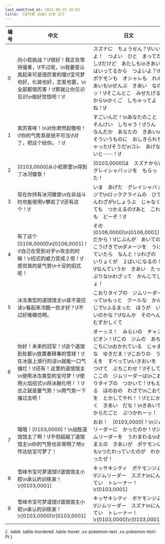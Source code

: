 ```yaml
---
last_modified_at: 2021-08-21 16:02
title: 《宝可梦 白金》文本 177
---
```

| 编号 | 中文 | 日文 |
| ---- | ---- | ---- |
| 0 | 向小菘挑战？\f很好！我正在等待强者，\f不过呢，\n我要是认真起来可是很厉害的哦\f宝可梦也好，化装也好，恋爱也罢，\n全部都很厉害！\f那就让你见识见识\n做好觉悟吧！\f | スズナに　ちょうせん？\fいいよ！　つよい　ひと　まってたし\fだけど　あたしも\nきあい　はいってるから　つよいよ？\fポケモンも　オシャレも　れんあいも\nぜんぶ　きあい　なのッ！\fそこんとこ　みせたげるから\nかくご　しちゃってよね！\f |
| 1 | 真厉害呀！\n对你肃然起敬啦！\f你的气势真是锐不可当\f对了，把这个给你。！\f | すごいんだ！\nあなたのこと　そんけい　しちゃう！\fうん　なんだか　あなたの　きあい\nそういうものに　おしきられちゃった\fそうだ\nコレ　あげないと⋯⋯！\f |
| 2 | [0103,0000]从小菘那里\n得到了冰河徽章！ | [0103,0000]は　スズナから\nグレイシャバッジを　もらった！ |
| 3 | 现在你持有冰河徽章\n在非战斗时也能使用\r攀岩了\f还有这个！\f | いま　あげた　グレイシャバッジで\nロッククライムの　ひでんわざが\rしょうぶ　じゃなくても　つかえるの\fあと　これも　どーぞ！\f |
| 4 | 有了这个[0108,0000]\n[0106,0001]！\f自己在受到对手\n攻击的时候！\r招式的威力变成２倍！\f感觉真的是气势\n十足的招式呢！ | その　[0108,0000]\n[0106,0001]　だから！\fじぶんが　あいての　こうげきで\nダメージを　うけていたら　なんと！\rわざの　いりょくが　２ばいになるの！\fなんていうか　きあい　たっぷりな\nわざって　かんじでしょ！ |
| 5 | 冰冻类型的道馆馆主\n是不是应该\r看起来冷酷一些才好？\f不过好难模仿啊。 | こおりタイプの　ジムリーダーって\nもっと　クールな　かんじで\rふるまった　ほうが　いいのかな？\fなんか　そのへん　むずかしくて |
| 6 | 你好！未来的冠军！\f这个道馆到处都\n放置着碍事的雪球！\f在冰面上滑行的话\n就能一口气撞烂！\f还有！这里的道馆馆主\n使用冰冻类型的宝可梦！\f使用火焰招式\n将冰融化吧！！\f总之就是要气势！\n用气势一下撞过去吧！ | オーッス！　みらいの　チャンピオン！\fこの　ジムの　あちこちに\nおかれている　じゃまな　ゆきだま！\fこおりの　うえを　すべって\nいきおいを　つけて　ぶちこわせ！\fそして　ここの　ジムリーダーは\nこおりタイプの　つかいて！\fもえる　ほのおの　わざで\nこおりを　とかしてやれ！！\fとにかく　きあい　だな！\nきあいで　からだごと　ぶつかれーッ！ |
| 7 | 哦哦！[0103,0000]！\n战胜道馆馆主了啊！\f不但超越了道馆馆主\n你的气势也非常明了地\r传达给宝可梦了！ | おお！　[0103,0000]！\nジムリーダーに　かったのか！\fジムリーダーを　うわまわる\nおまえの　きあいが　ポケモンにも\rつたわっていたのが　わかったぜ！ |
| 8 | 雪峰市宝可梦道馆\f道馆馆主小菘\n承认的训练家！\r[0103,0001] | キッサキシティ　ポケモンジム\fジムリーダー　スズナ\nにんてい　トレーナー！\r[0103,0001] |
| 9 | 雪峰市宝可梦道馆\f道馆馆主小菘\n承认的训练家！\r[0103,0000]\r[0103,0001] | キッサキシティ　ポケモンジム\fジムリーダー　スズナ\nにんてい　トレーナー！\r[0103,0000]\r[0103,0001] |
{: .table .table-bordered .table-hover .xz-pokemon-text .xz-pokemon-text-Pt }